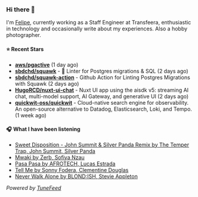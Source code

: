 ### Hi there 👋

I'm [Felipe](https://felipevm.com), currently working as a Staff Engineer at Transfeera, enthusiastic in technology and occasionally write about my experiences. Also a hobby photographer.

#### ⭐ Recent Stars
- **[aws/pgactive](https://github.com/aws/pgactive)** (1 day ago)
- **[sbdchd/squawk](https://github.com/sbdchd/squawk)** - 🐘 Linter for Postgres migrations &amp; SQL (2 days ago)
- **[sbdchd/squawk-action](https://github.com/sbdchd/squawk-action)** - Github Action for Linting Postgres Migrations with Squawk (2 days ago)
- **[HugoRCD/nuxt-ui-chat](https://github.com/HugoRCD/nuxt-ui-chat)** - Nuxt UI app using the aisdk v5: streaming AI chat, multi-model support, AI Gateway, and generative UI (2 days ago)
- **[quickwit-oss/quickwit](https://github.com/quickwit-oss/quickwit)** - Cloud-native search engine for observability. An open-source alternative to Datadog, Elasticsearch, Loki, and Tempo. (1 week ago)

#### 🎧 What I have been listening
- [Sweet Disposition - John Summit &amp; Silver Panda Remix by The Temper Trap, John Summit, Silver Panda](https://open.spotify.com/track/7rXke3ttpL2uXel9Nesf4u)
- [Mwaki by Zerb, Sofiya Nzau](https://open.spotify.com/track/4HDC7Mo6uLTujRvHymiXDf)
- [Pasa Pasa by AFROTECH, Lucas Estrada](https://open.spotify.com/track/3bQLEo8YSryBzYVwBZkiqE)
- [Tell Me by Sonny Fodera, Clementine Douglas](https://open.spotify.com/track/114I7yDc6X70Dq8labTqw8)
- [Never Walk Alone by BLOND:ISH, Stevie Appleton](https://open.spotify.com/track/1bE98D49uKNetOyLiaB8tG)

_Powered by [TuneFeed](https://tunefeed.app?ref=github.com)_
